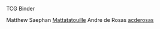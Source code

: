 TCG Binder

Matthew Saephan [Mattatatouille](https://github.com/Mattatatouille)
Andre de Rosas [acderosas](https://github.com/acderosas)
